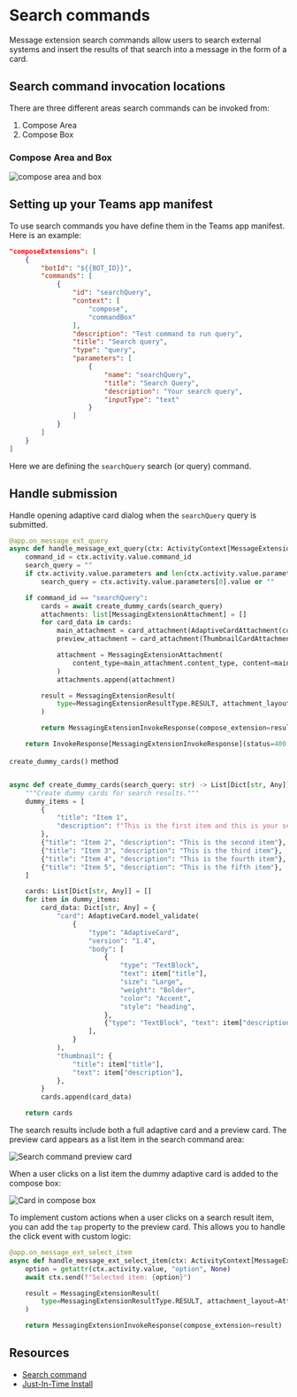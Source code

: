 # Search commands

Message extension search commands allow users to search external systems and insert the results of that search into a message in the form of a card.

## Search command invocation locations

There are three different areas search commands can be invoked from:

1. Compose Area
2. Compose Box

### Compose Area and Box

![compose area and box](/screenshots/compose-area.png)

## Setting up your Teams app manifest

To use search commands you have define them in the Teams app manifest. Here is an example:


```json
"composeExtensions": [
    {
        "botId": "${{BOT_ID}}",
        "commands": [
            {
                "id": "searchQuery",
                "context": [
                    "compose",
                    "commandBox"
                ],
                "description": "Test command to run query",
                "title": "Search query",
                "type": "query",
                "parameters": [
                    {
                        "name": "searchQuery",
                        "title": "Search Query",
                        "description": "Your search query",
                        "inputType": "text"
                    }
                ]
            }
        ]
    }
]
```


Here we are defining the `searchQuery` search (or query) command.

## Handle submission

Handle opening adaptive card dialog when the `searchQuery` query is submitted.

```python
@app.on_message_ext_query
async def handle_message_ext_query(ctx: ActivityContext[MessageExtensionQueryInvokeActivity]):
    command_id = ctx.activity.value.command_id
    search_query = ""
    if ctx.activity.value.parameters and len(ctx.activity.value.parameters) > 0:
        search_query = ctx.activity.value.parameters[0].value or ""

    if command_id == "searchQuery":
        cards = await create_dummy_cards(search_query)
        attachments: list[MessagingExtensionAttachment] = []
        for card_data in cards:
            main_attachment = card_attachment(AdaptiveCardAttachment(content=card_data["card"]))
            preview_attachment = card_attachment(ThumbnailCardAttachment(content=card_data["thumbnail"]))

            attachment = MessagingExtensionAttachment(
                content_type=main_attachment.content_type, content=main_attachment.content, preview=preview_attachment
            )
            attachments.append(attachment)

        result = MessagingExtensionResult(
            type=MessagingExtensionResultType.RESULT, attachment_layout=AttachmentLayout.LIST, attachments=attachments
        )

        return MessagingExtensionInvokeResponse(compose_extension=result)

    return InvokeResponse[MessagingExtensionInvokeResponse](status=400.md)

```

`create_dummy_cards()` method

```python

async def create_dummy_cards(search_query: str) -> List[Dict[str, Any]]:
    """Create dummy cards for search results."""
    dummy_items = [
        {
            "title": "Item 1",
            "description": f"This is the first item and this is your search query: {search_query}",
        },
        {"title": "Item 2", "description": "This is the second item"},
        {"title": "Item 3", "description": "This is the third item"},
        {"title": "Item 4", "description": "This is the fourth item"},
        {"title": "Item 5", "description": "This is the fifth item"},
    ]

    cards: List[Dict[str, Any]] = []
    for item in dummy_items:
        card_data: Dict[str, Any] = {
            "card": AdaptiveCard.model_validate(
                {
                    "type": "AdaptiveCard",
                    "version": "1.4",
                    "body": [
                        {
                            "type": "TextBlock",
                            "text": item["title"],
                            "size": "Large",
                            "weight": "Bolder",
                            "color": "Accent",
                            "style": "heading",
                        },
                        {"type": "TextBlock", "text": item["description"], "wrap": True, "spacing": "Medium"},
                    ],
                }
            ),
            "thumbnail": {
                "title": item["title"],
                "text": item["description"],
            },
        }
        cards.append(card_data)

    return cards
```

The search results include both a full adaptive card and a preview card. The preview card appears as a list item in the search command area:

![Search command preview card](/screenshots/preview-card.png)

When a user clicks on a list item the dummy adaptive card is added to the compose box:

![Card in compose box](/screenshots/card-in-compose.png)

To implement custom actions when a user clicks on a search result item, you can add the `tap` property to the preview card. This allows you to handle the click event with custom logic:

```python
@app.on_message_ext_select_item
async def handle_message_ext_select_item(ctx: ActivityContext[MessageExtensionSelectItemInvokeActivity]):
    option = getattr(ctx.activity.value, "option", None)
    await ctx.send(f"Selected item: {option}")

    result = MessagingExtensionResult(
        type=MessagingExtensionResultType.RESULT, attachment_layout=AttachmentLayout.LIST, attachments=[]
    )

    return MessagingExtensionInvokeResponse(compose_extension=result)
```

## Resources

- [Search command](https://learn.microsoft.com/en-us/microsoftteams/platform/messaging-extensions/how-to/search-commands/define-search-command?tabs=Teams-toolkit%2Cdotnet)
- [Just-In-Time Install](https://learn.microsoft.com/en-us/microsoftteams/platform/messaging-extensions/how-to/search-commands/universal-actions-for-search-based-message-extensions#just-in-time-install)

